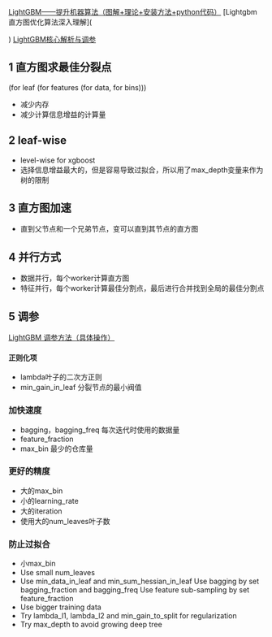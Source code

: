 [LightGBM——提升机器算法（图解+理论+安装方法+python代码）](https://blog.csdn.net/huacha__/article/details/81057150)
[Lightgbm 直方图优化算法深入理解](
    
)
[LightGBM核心解析与调参](https://juejin.im/post/5b76437ae51d45666b5d9b05)
## 1 直方图求最佳分裂点
(for leaf (for features (for data, for bins)))
- 减少内存
- 减少计算信息增益的计算量
## 2 leaf-wise
- level-wise for xgboost
- 选择信息增益最大的，但是容易导致过拟合，所以用了max_depth变量来作为树的限制

## 3 直方图加速
- 直到父节点和一个兄弟节点，变可以直到其节点的直方图


## 4 并行方式
- 数据并行，每个worker计算直方图
- 特征并行，每个worker计算最佳分割点，最后进行合并找到全局的最佳分割点

## 5 调参
[LightGBM 调参方法（具体操作）](https://www.imooc.com/article/43784?block_id=tuijian_wz)

#### 正则化项
- lambda叶子的二次方正则
- min_gain_in_leaf 分裂节点的最小阀值

### 加快速度
- bagging，bagging_freq 每次迭代时使用的数据量
- feature_fraction
- max_bin 最少的仓库量

### 更好的精度
- 大的max_bin
- 小的learning_rate
- 大的iteration
- 使用大的num_leaves叶子数

### 防止过拟合
- 小max_bin
- Use small num_leaves
- Use min_data_in_leaf and min_sum_hessian_in_leaf
Use bagging by set bagging_fraction and bagging_freq
Use feature sub-sampling by set feature_fraction
- Use bigger training data
- Try lambda_l1, lambda_l2 and min_gain_to_split for regularization
- Try max_depth to avoid growing deep tree
